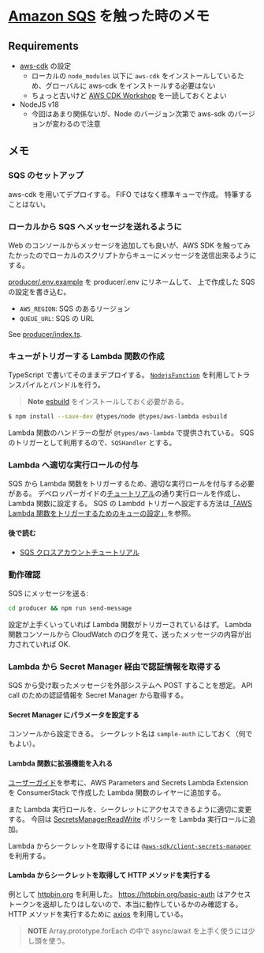 # [Amazon SQS](https://aws.amazon.com/jp/sqs/) を触った時のメモ

## Requirements
- [aws-cdk](https://aws.amazon.com/jp/cdk/) の設定
  - ローカルの `node_modules` 以下に `aws-cdk` をインストールしているため、グローバルに aws-cdk をインストールする必要はない
  - ちょっと古いけど [AWS CDK Workshop](https://cdkworkshop.com/ja/) を一読しておくとよい
- NodeJS v18
  - 今回はあまり関係ないが、Node のバージョン次第で aws-sdk のバージョンが変わるので注意

## メモ
### SQS のセットアップ
aws-cdk を用いてデプロイする。
FIFO ではなく標準キューで作成。
特筆することはない。

### ローカルから SQS へメッセージを送れるように
Web のコンソールからメッセージを追加しても良いが、AWS SDK を触ってみたかったのでローカルのスクリプトからキューにメッセージを送信出来るようにする。

[producer/.env.example](./producer/.env.example) を producer/.env にリネームして、
上で作成した SQS の設定を書き込む。

- `AWS_REGION`:  SQS のあるリージョン
- `QUEUE_URL`:  SQS の URL

See [producer/index.ts](./producer/index.ts).

### キューがトリガーする Lambda 関数の作成
TypeScript で書いてそのままデプロイする。
[`NodejsFunction`](https://docs.aws.amazon.com/cdk/api/v2/docs/aws-cdk-lib.aws_lambda_nodejs-readme.html#nodejs-function) を利用してトランスパイルとバンドルを行う。

> **Note**
> [esbuild](https://esbuild.github.io/) をインストールしておく必要がある。

```sh
$ npm install --save-dev @types/node @types/aws-lambda esbuild
```

Lambda 関数のハンドラーの型が `@types/aws-lambda` で提供されている。
SQS のトリガーとして利用するので、`SQSHandler` とする。

### Lambda へ適切な実行ロールの付与
SQS から Lambda 関数をトリガーするため、適切な実行ロールを付与する必要がある。
デベロッパーガイドの[チュートリアル](https://docs.aws.amazon.com/ja_jp/lambda/latest/dg/with-sqs-example.html#with-sqs-create-execution-role)の通り実行ロールを作成し、
Lambda 関数に設定する。
SQS の Lambdd トリガーへ設定する方法は[「AWS Lambda 関数をトリガーするためのキューの設定」](https://docs.aws.amazon.com/ja_jp/AWSSimpleQueueService/latest/SQSDeveloperGuide/sqs-configure-lambda-function-trigger.html)を参照。

#### 後で読む
- [SQS クロスアカウントチュートリアル](https://docs.aws.amazon.com/ja_jp/lambda/latest/dg/with-sqs-cross-account-example.html)

### 動作確認
SQS にメッセージを送る:

```sh
cd producer && npm run send-message
```

設定が上手くいっていれば Lambda 関数がトリガーされているはず。
Lambda 関数コンソールから CloudWatch のログを見て、送ったメッセージの内容が出力されていれば OK.

### Lambda から Secret Manager 経由で認証情報を取得する
SQS から受け取ったメッセージを外部システムへ POST することを想定。
API call のための認証情報を Secret Manager から取得する。

#### Secret Manager にパラメータを設定する
コンソールから設定できる。
シークレット名は `sample-auth` にしておく（何でもよい）。

#### Lambda 関数に拡張機能を入れる
[ユーザーガイド](https://docs.aws.amazon.com/ja_jp/secretsmanager/latest/userguide/retrieving-secrets_lambda.html)を参考に、AWS Parameters and Secrets Lambda Extension を ConsumerStack で作成した Lambda 関数のレイヤーに追加する。

また Lambda 実行ロールを、シークレットにアクセスできるように適切に変更する。
今回は [SecretsManagerReadWrite](https://us-east-1.console.aws.amazon.com/iamv2/home?region=ap-northeast-1#/policies/details/arn%3Aaws%3Aiam%3A%3Aaws%3Apolicy%2FSecretsManagerReadWrite?section=policy_permissions) ポリシーを Lambda 実行ロールに追加。

Lambda からシークレットを取得するには [`@aws-sdk/client-secrets-manager`](https://docs.aws.amazon.com/AWSJavaScriptSDK/v3/latest/clients/client-secrets-manager/) を利用する。

#### Lambda からシークレットを取得して HTTP メソッドを実行する
例として [httpbin.org](https://httpbin.org) を利用した。
https://httpbin.org/basic-auth はアクセストークンを返却したりはしないので、本当に動作しているかのみ確認する。
HTTP メソッドを実行するために [axios](https://axios-http.com) を利用している。

> **NOTE**
> Array.prototype.forEach の中で async/await を上手く使うには少し頭を使う。